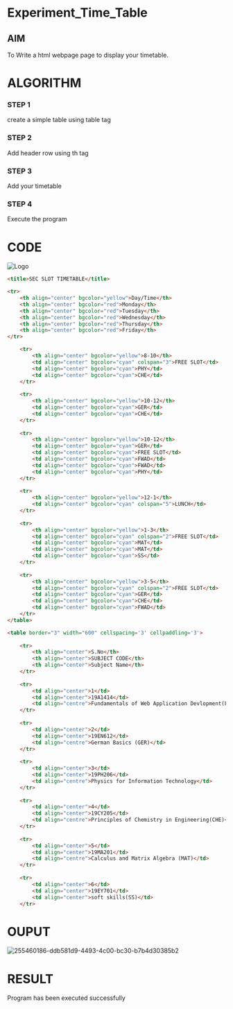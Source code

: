 # Experiment_Time_Table

## AIM
To Write a html webpage page to display your timetable.

# ALGORITHM
### STEP 1
create a simple table using table tag
### STEP 2
Add header row using th tag
### STEP 3
Add your timetable
### STEP 4
Execute the program

# CODE
![Logo](https://github.com/mohammadfaizal87/timetable/assets/147139206/ab98a736-d65c-44c1-afd8-b053f51e54ea)

```html
<title>SEC SLOT TIMETABLE</title>

<tr>
    <th align="center" bgcolor="yellow">Day/Time</th>
    <th align="center" bgcolor="red">Monday</th>
    <th align="center" bgcolor="red">Tuesday</th>
    <th align="center" bgcolor="red">Wednesday</th>
    <th align="center" bgcolor="red">Thursday</th>
    <th align="center" bgcolor="red">Friday</th>
</tr>

    <tr>
        <th align="center" bgcolor="yellow">8-10</th>
        <td align="center" bgcolor="cyan" colspan="3">FREE SLOT</td>
        <td align="center" bgcolor="cyan">PHY</td>
        <td align="center" bgcolor="cyan">CHE</td>
    </tr>
    
    <tr>
        <th align="center" bgcolor="yellow">10-12</th>
        <td align="center" bgcolor="cyan">GER</td>
        <td align="center" bgcolor="cyan">CHE</td>
    </tr>
    
    <tr>
        <th align="center" bgcolor="yellow">10-12</th>
        <td align="center" bgcolor="cyan">GER</td>
        <td align="center" bgcolor="cyan">FREE SLOT</td>
        <td align="center" bgcolor="cyan">FWAD</td>
        <td align="center" bgcolor="cyan">FWAD</td>
        <td align="center" bgcolor="cyan">PHY</td>
    </tr>
    
    <tr>
        <th align="center" bgcolor="yellow">12-1</th>
        <td align="center" bgcolor="cyan" colspan="5">LUNCH</td>
    </tr>
    
    <tr>
        <th align="center" bgcolor="yellow">1-3</th>
        <td align="center" bgcolor="cyan" colspan="2">FREE SLOT</td>
        <td align="center" bgcolor="cyan">MAT</td>
        <td align="center" bgcolor="cyan">MAT</td>
        <td align="center" bgcolor="cyan">SS</td>
    </tr>
    
    <tr>
        <th align="center" bgcolor="yellow">3-5</th>
        <td align="center" bgcolor="cyan" colspan="2">FREE SLOT</td>
        <td align="center" bgcolor="cyan">GER</td>
        <td align="center" bgcolor="cyan">CHE</td>
        <td align="center" bgcolor="cyan">FWAD</td>
    </tr>
</table>

<table border="3" width="600" cellspacing='3' cellpaddling='3'>
    
    <tr>
        <th align="center">S.No</th>
        <th align="center">SUBJECT CODE</th> 
        <th align="center">Subject Name</th>
    </tr>
    
    <tr>
        <td align="center">1</td>
        <td align="center">19A1414</td>
        <td align="centre">Fundamentals of Web Application Devlopment(FWAD)</td>
    </tr>
    
    <tr>
        <td align="center">2</td>
        <td align="center">19EN612</td>
        <td align="centre">German Basics (GER)</td>
    </tr>
    
    <tr>
        <td align="center">3</td>
        <td align="center">19PH206</td>
        <td align="centre">Physics for Information Technology</td>
    </tr>
    
    <tr>
        <td align="center">4</td> 
        <td align="center">19CY205</td>
        <td align="centre">Principles of Chemistry in Engineering(CHE)</td>
    </tr>
    
    <tr>
        <td align="center">5</td>
        <td align="center">19MA201</td>
        <td align="centre">Calculus and Matrix Algebra (MAT)</td>
    </tr>
    
    <tr>
        <td align="center">6</td>
        <td align="center">19EY701</td>
        <td align="center">soft skills(SS)</td>
    </tr>
```

# OUPUT 
![255460186-ddb581d9-4493-4c00-bc30-b7b4d30385b2](https://github.com/mohammadfaizal87/timetable/assets/147139206/874cd122-89eb-4c4b-a713-5868361f7cf9)

# RESULT
   Program has been executed successfully
   


